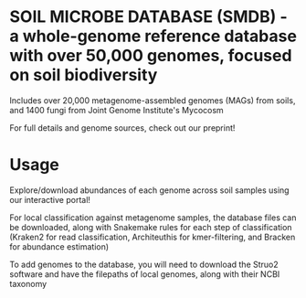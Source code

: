 # SOIL MICROBE DATABASE (SMDB) - a whole-genome reference database with over 50,000 genomes, focused on soil biodiversity 

Includes over 20,000 metagenome-assembled genomes (MAGs) from soils, and 1400 fungi from Joint Genome Institute's Mycocosm

For full details and genome sources, check out our preprint!

# Usage
Explore/download abundances of each genome across soil samples using our interactive portal!

For local classification against metagenome samples, the database files can be downloaded, along with Snakemake rules for each step of classification (Kraken2 for read classification, Architeuthis for kmer-filtering, and Bracken for abundance estimation)

To add genomes to the database, you will need to download the Struo2 software and have the filepaths of local genomes, along with their NCBI taxonomy 